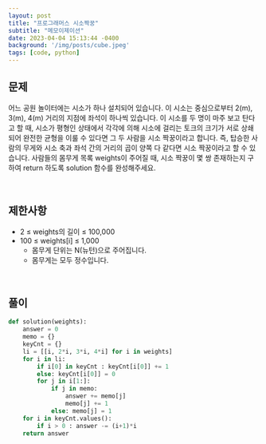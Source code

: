 ```yaml
---
layout: post
title: "프로그래머스 시소짝꿍"
subtitle: "메모이제이션"
date: 2023-04-04 15:13:44 -0400
background: '/img/posts/cube.jpeg'
tags: [code, python]
---
```

## 문제

어느 공원 놀이터에는 시소가 하나 설치되어 있습니다. 이 시소는 중심으로부터 2(m), 3(m), 4(m) 거리의 지점에 좌석이 하나씩 있습니다.
이 시소를 두 명이 마주 보고 탄다고 할 때, 시소가 평형인 상태에서 각각에 의해 시소에 걸리는 토크의 크기가 서로 상쇄되어 완전한 균형을 이룰 수 있다면 그 두 사람을 시소 짝꿍이라고 합니다. 즉, 탑승한 사람의 무게와 시소 축과 좌석 간의 거리의 곱이 양쪽 다 같다면 시소 짝꿍이라고 할 수 있습니다.
사람들의 몸무게 목록 weights이 주어질 때, 시소 짝꿍이 몇 쌍 존재하는지 구하여 return 하도록 solution 함수를 완성해주세요.

<br>

## 제한사항
* 2 ≤ weights의 길이 ≤ 100,000
* 100 ≤ weights[i] ≤ 1,000
  * 몸무게 단위는 N(뉴턴)으로 주어집니다.
  * 몸무게는 모두 정수입니다.

<br>

## 풀이

``` python
def solution(weights):
    answer = 0
    memo = {}
    keyCnt = {}
    li = [[i, 2*i, 3*i, 4*i] for i in weights]
    for i in li:
        if i[0] in keyCnt : keyCnt[i[0]] += 1
        else: keyCnt[i[0]] = 0
        for j in i[1:]:
            if j in memo: 
                answer += memo[j]
                memo[j] += 1
            else: memo[j] = 1
    for i in keyCnt.values(): 
        if i > 0 : answer -= (i+1)*i
    return answer
```
